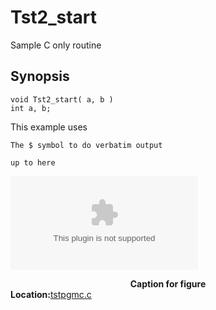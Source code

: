 # Tst2_start
Sample C only routine 
## Synopsis
```
void Tst2_start( a, b )
int a, b;
```
This example uses
```none
The $ symbol to do verbatim output
```
```none
up to here
```
![foo.ps](foo.ps)<CENTER><B>Caption for figure
</B></CENTER>**Location:**<A HREF="../../../../tstpgmc.c#Tst2_start">tstpgmc.c</A>
